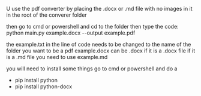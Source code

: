 U use the pdf converter by placing the .docx or .md file with no images in it in the root of the converer folder

then go to cmd or powershell and cd to the folder
then type the code:
python main.py example.docx --output example.pdf

the example.txt in the line of code needs to be changed to the name of the folder you want to be a pdf
example.docx can be .docx if it is a .docx file if it is a .md file you need to use example.md

you will need to install some things
go to cmd or powershell and do a
- pip install python
- pip install python-docx
